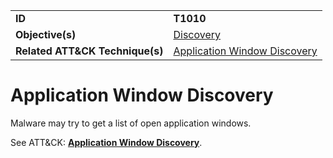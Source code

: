 |||
|---------|------------------------|
|**ID**|**T1010**|
|**Objective(s)**|[Discovery](https://github.com/MBCProject/mbc-markdown/tree/master/discovery)|
|**Related ATT&CK Technique(s)**|[Application Window Discovery](https://attack.mitre.org/techniques/T1010)|


Application Window Discovery
============================
Malware may try to get a list of open application windows. 

See ATT&CK: [**Application Window Discovery**](https://attack.mitre.org/techniques/T1010).